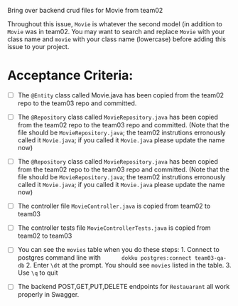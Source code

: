 Bring over backend crud files for Movie from team02

Throughout this issue, `Movie` is whatever the second model (in addition to `Movie` was in team02. You may want to search and replace `Movie` with your class name and `movie` with your class name (lowercase) before adding this issue to your project.

# Acceptance Criteria:

-   [ ] The `@Entity` class called Movie.java has been copied from the team02 repo to the team03 repo and committed.
-   [ ] The `@Repository` class called `MovieRepository.java` has been copied from the team02 repo to the team03 repo and committed. (Note that the file should be `MovieRepository.java`; the team02 instrutions erronously called it `Movie.java`; if you called it `Movie.java` please update the name now)
-   [ ] The `@Repository` class called `MovieRepository.java` has been copied from the team02 repo to the team03 repo and committed. (Note that the file should be `MovieRepository.java`; the team02 instrutions erronously called it `Movie.java`; if you called it `Movie.java` please update the name now)
-   [ ] The controller file `MovieController.java` is copied from team02 to team03
-   [ ] The controller tests file `MovieControllerTests.java` is copied from team02 to team03

-   [ ] You can see the `movies` table when you do these steps: 1. Connect to postgres command line with
        `       dokku postgres:connect team03-qa-db
      ` 2. Enter `\dt` at the prompt. You should see
        `movies` listed in the table. 3. Use `\q` to quit

-   [ ] The backend POST,GET,PUT,DELETE endpoints for `Restauarant` all work properly in Swagger.
